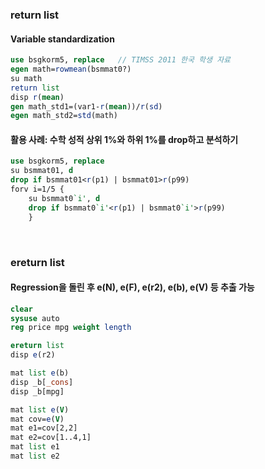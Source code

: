 ### return list


#### Variable standardization
```stata
use bsgkorm5, replace   // TIMSS 2011 한국 학생 자료
egen math=rowmean(bsmmat0?)
su math
return list
disp r(mean)
gen math_std1=(var1-r(mean))/r(sd)
egen math_std2=std(math)
```

#### 활용 사례: 수학 성적 상위 1%와 하위 1%를 drop하고 분석하기
```stata
use bsgkorm5, replace
su bsmmat01, d
drop if bsmmat01<r(p1) | bsmmat01>r(p99)
forv i=1/5 {
	su bsmmat0`i', d
	drop if bsmmat0`i'<r(p1) | bsmmat0`i'>r(p99)
	}
```

<br>

### ereturn list

#### Regression을 돌린 후 e(N), e(F), e(r2), e(b), e(V) 등 추출 가능
```stata
clear
sysuse auto
reg price mpg weight length

ereturn list
disp e(r2)

mat list e(b)
disp _b[_cons]
disp _b[mpg]

mat list e(V)
mat cov=e(V)
mat e1=cov[2,2]
mat e2=cov[1..4,1]
mat list e1
mat list e2
```

